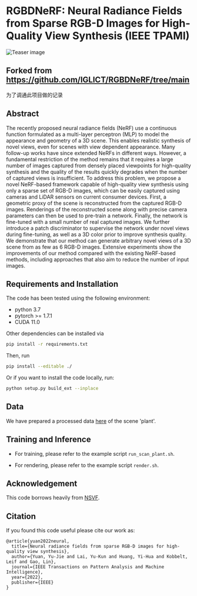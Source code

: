 # RGBDNeRF: Neural Radiance Fields from Sparse RGB-D Images for High-Quality View Synthesis (IEEE TPAMI)

![Teaser image](./img/tpami.jpg)

## Forked from <https://github.com/IGLICT/RGBDNeRF/tree/main>

为了调通此项目做的记录

## Abstract
The recently proposed neural radiance fields (NeRF) use a continuous function formulated as a multi-layer perceptron (MLP) to model the appearance and geometry of a 3D scene. This enables realistic synthesis of novel views, even for scenes with view dependent appearance. Many follow-up works have since extended NeRFs in different ways. However, a fundamental restriction of the method remains that it requires a large number of images captured from densely placed viewpoints for high-quality synthesis and the quality of the results quickly degrades when the number of captured views is insufficient. To address this problem, we propose a novel NeRF-based framework capable of high-quality view synthesis using only a sparse set of RGB-D images, which can be easily captured using cameras and LiDAR sensors on current consumer devices. First, a geometric proxy of the scene is reconstructed from the captured RGB-D images. Renderings of the reconstructed scene along with precise camera parameters can then be used to pre-train a network. Finally, the network is fine-tuned with a small number of real captured images. We further introduce a patch discriminator to supervise the network under novel views during fine-tuning, as well as a 3D color prior to improve synthesis quality. We demonstrate that our method can generate arbitrary novel views of a 3D scene from as few as 6 RGB-D images. Extensive experiments show the improvements of our method compared with the existing NeRF-based methods, including approaches that also aim to reduce the number of input images.

## Requirements and Installation

The code has been tested using the following environment:

* python 3.7
* pytorch >= 1.7.1
* CUDA 11.0

Other dependencies can be installed via

```bash
pip install -r requirements.txt
```

Then,  run

```bash
pip install --editable ./
```

Or if you want to install the code locally, run:

```bash
python setup.py build_ext --inplace
```

## Data

We have prepared a processed data [here](https://drive.google.com/drive/folders/1u_KSUJOROzg0Vx8jqZEeZaFyugeBI57g?usp=sharing) of the scene 'plant'.

## Training and Inference

* For training, please refer to the example script `run_scan_plant.sh`.

* For rendering, please refer to the example script `render.sh`.

## Acknowledgement
This code borrows heavily from [NSVF](https://github.com/facebookresearch/NSVF).

## Citation

If you found this code useful please cite our work as:

```
@article{yuan2022neural,
  title={Neural radiance fields from sparse RGB-D images for high-quality view synthesis},
  author={Yuan, Yu-Jie and Lai, Yu-Kun and Huang, Yi-Hua and Kobbelt, Leif and Gao, Lin},
  journal={IEEE Transactions on Pattern Analysis and Machine Intelligence},
  year={2022},
  publisher={IEEE}
}
```
